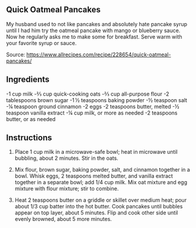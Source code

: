 ## Quick Oatmeal Pancakes

My husband used to not like pancakes and absolutely hate pancake syrup until I had him try the oatmeal pancake with mango or blueberry sauce. Now he regularly asks me to make some for breakfast. Serve warm with your favorite syrup or sauce.

Source: https://www.allrecipes.com/recipe/228654/quick-oatmeal-pancakes/

## Ingredients

-1 cup milk
-⅔ cup quick-cooking oats
-⅔ cup all-purpose flour
-2 tablespoons brown sugar
-1 ½ teaspoons baking powder
-½ teaspoon salt
-¼ teaspoon ground cinnamon
-2 eggs
-2 teaspoons butter, melted
-½ teaspoon vanilla extract
-¼ cup milk, or more as needed
-2 teaspoons butter, or as needed

## Instructions


1. Place 1 cup milk in a microwave-safe bowl; heat in microwave until bubbling, about 2 minutes. Stir in the oats.


2. Mix flour, brown sugar, baking powder, salt, and cinnamon together in a bowl. Whisk eggs, 2 teaspoons melted butter, and vanilla extract together in a separate bowl; add 1/4 cup milk. Mix oat mixture and egg mixture with flour mixture; stir to combine.


3. Heat 2 teaspoons butter on a griddle or skillet over medium heat; pour about 1/3 cup batter into the hot butter. Cook pancakes until bubbles appear on top layer, about 5 minutes. Flip and cook other side until evenly browned, about 5 more minutes.